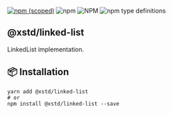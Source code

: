 [![npm (scoped)](https://img.shields.io/npm/v/@xstd/linked-list.svg)](https://www.npmjs.com/package/@xstd/linked-list)
![npm](https://img.shields.io/npm/dm/@xstd/linked-list.svg)
![NPM](https://img.shields.io/npm/l/@xstd/linked-list.svg)
![npm type definitions](https://img.shields.io/npm/types/@xstd/linked-list.svg)

## @xstd/linked-list

LinkedList implementation.

## 📦 Installation

```shell
yarn add @xstd/linked-list
# or
npm install @xstd/linked-list --save
```
